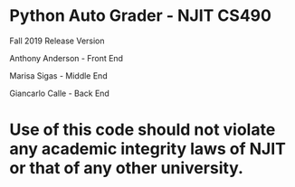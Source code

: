 # Python Auto Grader - NJIT CS490
Fall 2019 Release Version


Anthony Anderson - Front End

Marisa Sigas - Middle End

Giancarlo Calle - Back End



# Use of this code should not violate any academic integrity laws of NJIT or that of any other university.
